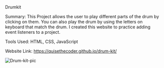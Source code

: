 Drumkit

Summary: This Project allows the user to play different parts of the drum by clicking on them. You can also play the drum by using the letters on keyboard that match the drum. I created this website to practice adding event listeners to a project.

Tools Used:
HTML, CSS, JavaScript

Website Link: https://quisethecoder.github.io/drum-kit/


![Drum-kit-pic](https://user-images.githubusercontent.com/97071278/210927957-4a458438-e5e6-4b6b-ae5a-98d43b8a8d43.png)


